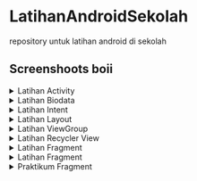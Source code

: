 # LatihanAndroidSekolah
repository untuk  latihan android di sekolah

## Screenshoots boii


<details>
  <summary>Latihan Activity</summary>
  
  ![ssan](https://github.com/AkuraDiary/LatihanAndroidSekolah/blob/main/ssan/ssan%20_latihan_activity1.png)
  ![ssan](https://github.com/AkuraDiary/LatihanAndroidSekolah/blob/main/ssan/ssan_latihan_activity2.png)
  
</details>

<details>
  <summary>Latihan Biodata</summary>
  
  ![ssan](https://github.com/AkuraDiary/LatihanAndroidSekolah/blob/main/ssan/ssan_biodata1.png)
  ![ssan](https://github.com/AkuraDiary/LatihanAndroidSekolah/blob/main/ssan/ssan_biodata2.png)
</details>


<details>
  <summary>Latihan Intent</summary>
  
![ssan](https://github.com/AkuraDiary/LatihanAndroidSekolah/blob/main/ssan/ssan%20_latihan_intent1.png)
![ssan](https://github.com/AkuraDiary/LatihanAndroidSekolah/blob/main/ssan/ssan%20_latihan_intent2.png)
![ssan](https://github.com/AkuraDiary/LatihanAndroidSekolah/blob/main/ssan/ssan%20_latihan_intent3.png)
![ssan](https://github.com/AkuraDiary/LatihanAndroidSekolah/blob/main/ssan/ssan%20_latihan_intent4.png)
  
</details>


<details>
  <summary>Latihan Layout</summary>
  
  ![ssan](https://github.com/AkuraDiary/LatihanAndroidSekolah/blob/main/ssan/ssan%20_latihan_layout1.png)
  ![ssan](https://github.com/AkuraDiary/LatihanAndroidSekolah/blob/main/ssan/ssan%20_latihan_layout2.png)
  ![ssan](https://github.com/AkuraDiary/LatihanAndroidSekolah/blob/main/ssan/ssan%20_latihan_layout3.png)
  ![ssan](https://github.com/AkuraDiary/LatihanAndroidSekolah/blob/main/ssan/ssan%20_latihan_layout4.png)
  
</details>

<details>
  <summary>Latihan ViewGroup</summary>
  
   ![ssan](https://github.com/AkuraDiary/LatihanAndroidSekolah/blob/main/ssan/ssan_latihan_viewGroup1.png)
</details>

<details>
  <summary>Latihan Recycler View</summary>
  
  ![ssan](https://github.com/AkuraDiary/LatihanAndroidSekolah/blob/main/ssan/ssan_recyclerviewList.png)
  ![ssan](https://github.com/AkuraDiary/LatihanAndroidSekolah/blob/main/ssan/ssan_recyclerviewCard.png)
  ![ssan](https://github.com/AkuraDiary/LatihanAndroidSekolah/blob/main/ssan/ssan_recyclerviewGrid.png)
</details>

<details>
  <summary>Latihan Fragment</summary>
  
  ![ssan](https://github.com/AkuraDiary/LatihanAndroidSekolah/blob/main/ssan/ssan_latihanFragment1.png)
  ![ssan](https://github.com/AkuraDiary/LatihanAndroidSekolah/blob/main/ssan/ssan_latihanFragment2.png)

</details>

<details>
  <summary>Latihan Fragment</summary>
  
  ![ssan](https://github.com/AkuraDiary/LatihanAndroidSekolah/blob/main/ssan/ssan_latihanFragment1.png)
  ![ssan](https://github.com/AkuraDiary/LatihanAndroidSekolah/blob/main/ssan/ssan_latihanFragment2.png)

</details>
<details>
  <summary>Praktikum Fragment</summary>
  
  ![ssan](https://github.com/AkuraDiary/LatihanAndroidSekolah/blob/main/ssan/ssan_praktikumFragment1.png)
  ![ssan](https://github.com/AkuraDiary/LatihanAndroidSekolah/blob/main/ssan/ssan_praktikumFragment1setengah.png)
  ![ssan](https://github.com/AkuraDiary/LatihanAndroidSekolah/blob/main/ssan/ssan_praktikumFragment2.png)

</details>

<!--
<details>
  <summary>Latihan [nama latihan</summary>
  
  ![ssan](link bois)

</details>

-->

